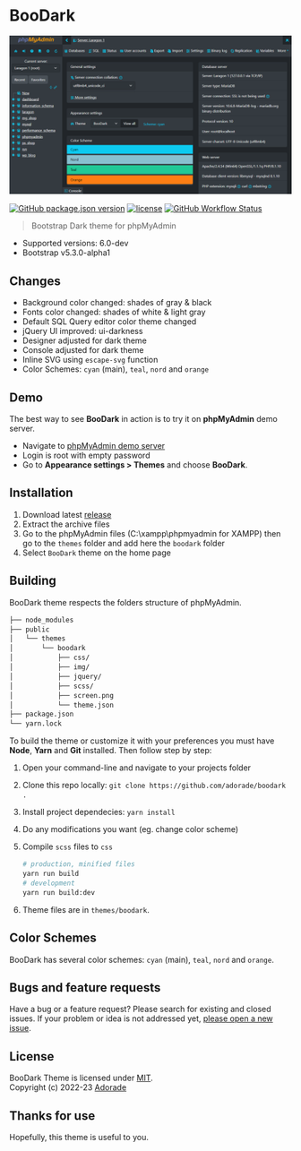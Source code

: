 # BooDark

![Screenshot](themes/boodark/screen.png)

[![GitHub package.json version](https://img.shields.io/github/package-json/v/adorade/boodark?color=green&logo=github)](https://github.com/adorade/boodark/blob/main/package.json)
[![license](https://img.shields.io/github/license/adorade/boodark)](https://mit-license.org)
[![GitHub Workflow Status](https://img.shields.io/github/actions/workflow/status/adorade/boodark/node.yml?label=Test%20CI&logo=github)](https://github.com/adorade/boodark/actions/workflows/node.yml)

> Bootstrap Dark theme for phpMyAdmin

- Supported versions: 6.0-dev
- Bootstrap v5.3.0-alpha1

## Changes

- Background color changed: shades of gray & black
- Fonts color changed: shades of white & light gray
- Default SQL Query editor color theme changed
- jQuery UI improved: ui-darkness
- Designer adjusted for dark theme
- Console adjusted for dark theme
- Inline SVG using `escape-svg` function
- Color Schemes: `cyan` (main), `teal`, `nord` and `orange`

## Demo

The best way to see **BooDark** in action is to try it on **phpMyAdmin** demo server.

- Navigate to [phpMyAdmin demo server](https://demo.phpmyadmin.net/QA_5_2/)
- Login is root with empty password
- Go to **Appearance settings > Themes** and choose **BooDark**.

## Installation

1. Download latest [release](https://github.com/adorade/boodark/releases/latest/download/boodark-v1.1.0.zip)
2. Extract the archive files
3. Go to the phpMyAdmin files (C:\xampp\phpmyadmin for XAMPP) then go to the `themes` folder and add here the `boodark` folder
4. Select `BooDark` theme on the home page

## Building

BooDark theme respects the folders structure of phpMyAdmin.

```txt
├── node_modules
├── public
│   └── themes
│       └── boodark
│           ├── css/
│           ├── img/
│           ├── jquery/
│           ├── scss/
│           ├── screen.png
│           └── theme.json
├── package.json
└── yarn.lock
```

To build the theme or customize it with your preferences you must have **Node**, **Yarn** and **Git** installed. Then follow step by step:

1. Open your command-line and navigate to your projects folder
2. Clone this repo locally: `git clone https://github.com/adorade/boodark .`
3. Install project dependecies: `yarn install`
4. Do any modifications you want (eg. change color scheme)
5. Compile `scss` files to `css`

    ```sh
    # production, minified files
    yarn run build
    # development
    yarn run build:dev
    ```

6. Theme files are in `themes/boodark`.

## Color Schemes

BooDark has several color schemes: `cyan` (main), `teal`, `nord` and `orange`.  

## Bugs and feature requests

Have a bug or a feature request? Please search for existing and closed issues.
If your problem or idea is not addressed yet, [please open a new issue](https://github.com/adorade/boodark/issues/new).

## License

BooDark Theme is licensed under [MIT](LICENSE).  
Copyright (c) 2022-23 [Adorade](https://github.com/adorade)

## Thanks for use

Hopefully, this theme is useful to you.
